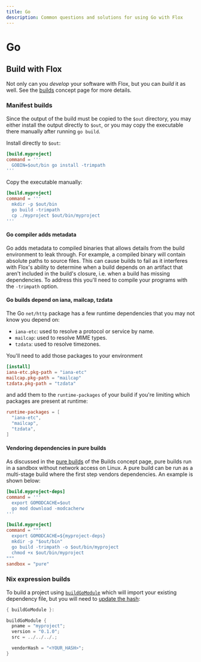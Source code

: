 ```yaml
---
title: Go
description: Common questions and solutions for using Go with Flox
---
```


# Go

## Build with Flox

Not only can you _develop_ your software with Flox, but you can _build_ it as well.
See the [builds][build-concept] concept page for more details.

### Manifest builds

Since the output of the build must be copied to the `$out` directory, you may either install the output directly to `$out`, or you may copy the executable there manually after running `go build`.

Install directly to `$out`:

```toml
[build.myproject]
command = '''
  GOBIN=$out/bin go install -trimpath
'''
```

Copy the executable manually:

```toml
[build.myproject]
command = '''
  mkdir -p $out/bin
  go build -trimpath
  cp ./myproject $out/bin/myproject
'''
```

#### Go compiler adds metadata

Go adds metadata to compiled binaries that allows details from the build environment to leak through.
For example, a compiled binary will contain absolute paths to source files.
This can cause builds to fail as it interferes with Flox's ability to determine when a build depends on an artifact that aren't included in the build's closure, i.e. when a build has missing dependencies.
To address this you'll need to compile your programs with the `-trimpath` option.

#### Go builds depend on iana, mailcap, tzdata

The Go `net/http` package has a few runtime dependencies that you may not know you depend on:

- `iana-etc`: used to resolve a protocol or service by name.
- `mailcap`: used to resolve MIME types.
- `tzdata`: used to resolve timezones.

You'll need to add those packages to your environment

```toml
[install]
iana-etc.pkg-path = "iana-etc"
mailcap.pkg-path = "mailcap"
tzdata.pkg-path = "tzdata"
```

and add them to the `runtime-packages` of your build if you're limiting which packages are present at runtime:

```toml
runtime-packages = [
  "iana-etc",
  "mailcap",
  "tzdata",
]
```

#### Vendoring dependencies in pure builds

As discussed in the [pure builds][pure-builds-section] of the Builds concept page, pure builds run in a sandbox without network access on Linux.
A pure build can be run as a multi-stage build where the first step vendors dependencies.
An example is shown below:

```toml
[build.myproject-deps]
command = '''
  export GOMODCACHE=$out
  go mod download -modcacherw
'''

[build.myproject]
command = """
  export GOMODCACHE=${myproject-deps}
  mkdir -p "$out/bin"
  go build -trimpath -o $out/bin/myproject
  chmod +x $out/bin/myproject
"""
sandbox = "pure"
```

### Nix expression builds

To build a project using [`buildGoModule`](https://nixos.org/manual/nixpkgs/stable/#sec-language-go) which will import your existing dependency file, but you will need to [update the hash][nix-expression-hashes]:

```go
{ buildGoModule }:

buildGoModule {
  pname = "myproject";
  version = "0.1.0";
  src = ../../../.;

  vendorHash = "<YOUR_HASH>";
}
```

[build-concept]: ../../concepts/builds.md
[pure-builds-section]: ../../concepts/manifest-builds.md#pure-builds
[nix-expression-hashes]: ../../concepts/nix-expression-builds.md#generating-hashes
